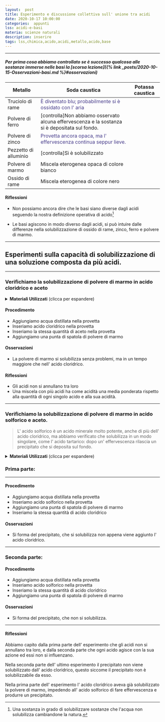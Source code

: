```yaml
---
layout:  post
title: Esperimento e discussione collettiva sull' unione tra acidi
date: 2020-10-17 10:00:00
categories:  appunti
lss: acidi-e-basi
materia: scienze naturali
description: inserire
tags: lss,chimica,acido,acidi,metallo,acido,base
---
```


---

##### Per prima cosa abbiamo controllato se è successo qualcosa alle sostanze immerse nelle basi la [scorsa lezione]({% link _posts/2020-10-15-Osservazioni-basi.md %}#osservazioni)

| Metallo | Soda caustica | Potassa caustica |
|---|---|---|
Truciolo di rame|<span style="color:darkslateblue">È diventato blu; probabilmente si è ossidato con l' aria</span>||
Polvere di ferro|[controlla]Non abbiamo osservato alcuna effervescenza e la sostanza si è depositata sul fondo.||
Polvere di zinco|<span style="color:darkslateblue">Provetta ancora opaca, ma l' effervescenza continua seppur lieve.</span>||
Pezzetto di alluminio|[controlla]Sì è solubilizzato||
Polvere di marmo |Miscela eterogenea opaca di colore bianco||
Ossido di rame |Miscela eterogenea di colore nero||

#### Riflessioni

- Non possiamo ancora dire che le basi siano diverse dagli acidi seguendo la nostra definizione operativa di acido[^1] 

- Le basi agiscono in modo diverso dagli acidi, si può intuire dalle differenze nella solubilizzazione di ossido di rame, zinco, ferro e polvere di marmo.

[^1]: Una sostanza in grado di solubilizzare sostanze che l'acqua non solubilizza cambiandone la natura.

---

## Esperimenti sulla capacità di solubilizzazione di una soluzione composta da più acidi.

---

### Verifichiamo la solubilizzazione di polvere di marmo in acido cloridrico e aceto

<details>
  <summary><b>Materiali Utilizzati</b> (clicca per espandere)</summary>
  
  • Acido cloridrico<br>
  • Aceto<br>
  • Spatola<br>
  • Pipetta pasteur<br>
  • 1 provetta<br>
  • Polvere di marmo<br>
  • Acqua distillata<br>
</details>

#### Procedimento

- Aggiungiamo acqua distillata nella provetta
- Inseriamo acido cloridrico nella provetta
- Inseriamo la stessa quantità di aceto nella provetta
- Aggiungiamo una punta di spatola di polvere di marmo

#### Osservazioni

- La polvere di marmo si solubilizza senza problemi, ma in un tempo maggiore che nell' acido cloridrico.

#### Riflessioni

- Gli acidi non si annullano tra loro
- Una miscela con più acidi ha come acidità una media ponderata rispetto alla quantità di ogni singolo acido e alla sua acidità.

---

### Verifichiamo la solubilizzazione di polvere di marmo in acido solforico e aceto.
> L' acido solforico è un acido minerale molto potente, anche di più dell' acido cloridrico, ma abbiamo verificato che solubilizza in un modo singolare, come l' acido tartarico: dopo un' effervescenza rilascia un precipitato che si deposita sul fondo.

<details>
  <summary><b>Materiali Utilizzati</b> (clicca per espandere)</summary>
  
  • Acido cloridrico<br>
  • Acido solforico<br>
  • Spatola<br>
  • Pipetta pasteur<br>
  • 2 provette<br>
  • Polvere di marmo<br>
  • Acqua distillata<br>
</details>

### Prima parte:

---

#### Procedimento


- Aggiungiamo acqua distillata nella provetta
- Inseriamo acido solforico nella provetta
- Aggiungiamo una punta di spatola di polvere di marmo
- Inseriamo la stessa quantità di acido cloridrico

#### Osservazioni

- Si forma del precipitato, che si solubilizza non appena viene aggiunto l' acido cloridrico.

---

### Seconda parte:

#### Procedimento


- Aggiungiamo acqua distillata nella provetta
- Inseriamo acido solforico nella provetta
- Inseriamo la stessa quantità di acido cloridrico
- Aggiungiamo una punta di spatola di polvere di marmo


#### Osservazioni

- Si forma del precipitato, che non si solubilizza.

---

#### Riflessioni

Abbiamo capito dalla prima parte dell' esperimento che gli acidi non si annullano tra loro, e dalla seconda parte che ogni acido agisce con la sua azione ed essi non si influenzano.

Nella seconda parte dell' ultimo esperimento il precipitato non viene solubilizzato dall' acido cloridrico, questo siccome il precipitato non è solubilizzabile da esso.

Nella prima parte dell' esperimento l' acido cloridrico aveva già solubilizzato la polvere di marmo, impedendo all' acido solforico di fare effervescenza e produrre un precipitato.

